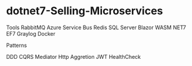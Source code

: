 # dotnet7-Selling-Microservices


Tools 
RabbitMQ
Azure Service Bus
Redis 
SQL Server
Blazor WASM
NET7
EF7
Graylog
Docker

Patterns 

DDD
CQRS
Mediator
Http Aggretion
JWT
HealthCheck
